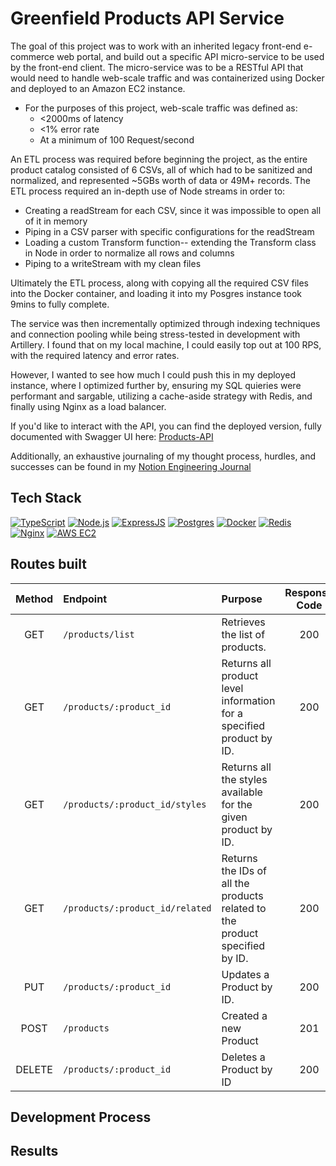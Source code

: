 # Greenfield Products API Service

The goal of this project was to work with an inherited legacy front-end e-commerce web portal, and build out a specific API micro-service to be used by the front-end client. The micro-service was to be a RESTful API that would need to handle web-scale traffic and was containerized using Docker and deployed to an Amazon EC2 instance.

- For the purposes of this project, web-scale traffic was defined as:
  - <2000ms of latency 
  - <1% error rate
  - At a minimum of 100 Request/second 

An ETL process was required before beginning the project, as the entire product catalog consisted of 6 CSVs, all of which had to be sanitized and normalized, and represented ~5GBs worth of data or 49M+ records. The ETL process required an in-depth use of Node streams in order to:
  - Creating a readStream for each CSV, since it was impossible to open all of it in memory
  - Piping in a CSV parser with specific configurations for the readStream
  - Loading a custom Transform function-- extending the Transform class in Node in order to normalize all rows and columns
  - Piping to a writeStream with my clean files

Ultimately the ETL process, along with copying all the required CSV files into the Docker container, and loading it into my Posgres instance took 9mins to fully complete. 

The service was then incrementally optimized through indexing techniques and connection pooling while being stress-tested in development with Artillery. I found that on my local machine, I could easily top out at 100 RPS, with the required latency and error rates.

However, I wanted to see how much I could push this in my deployed instance, where I optimized further by, ensuring my SQL quieries were performant and sargable, utilizing a cache-aside strategy with Redis, and finally using Nginx as a load balancer. 

If you'd like to interact with the API, you can find the deployed version, fully documented with Swagger UI here: [Products-API](http://3.142.12.173/api-docs/#/)

Additionally, an exhaustive journaling of my thought process, hurdles, and successes can be found in my [Notion Engineering Journal](https://gusty-empress-623.notion.site/a54b3d61feb44377a95e01cba3902c83?v=1431d6a03e6b467bb0631d990609a852)

## Tech Stack

[![TypeScript][TypeScript-shield]][TypeScript-url]
[![Node.js][Node-shield]][Node-url]
[![ExpressJS][Express-shield]][Express-url]
[![Postgres][Postgres-shield]][Postgres-url]
[![Docker][Docker-shield]][Docker-url]
[![Redis][Redis-shield]][Redis-url]
[![Nginx][Nginx-shield]][Nginx-url]
[![AWS EC2][AWS-shield]][AWS-url]

## Routes built

| Method | Endpoint | Purpose | Response Code |
| :--:   | :------- | :------ | :-----------: |
| GET | `/products/list` | Retrieves the list of products. | 200 |
| GET | `/products/:product_id` | Returns all product level information for a specified product by ID. | 200 |
| GET | `/products/:product_id/styles` | Returns all the styles available for the given product by ID. | 200 |
| GET | `/products/:product_id/related` | Returns the IDs of all the products related to the product specified by ID. | 200 |
| PUT | `/products/:product_id` | Updates a Product by ID. | 200 |
| POST | `/products` | Created a new Product | 201 |
| DELETE | `/products/:product_id` | Deletes a Product by ID | 200 |

## Development Process

## Results



<!-- MARKDOWN LINKS & IMAGES -->
[TypeScript-shield]: https://img.shields.io/badge/TypeScript-blue?style=for-the-badge&logo=TypeScript&logoColor=white
[TypeScript-url]: https://www.typescriptlang.org/
[Node-shield]: https://img.shields.io/badge/Node.js-43853D?style=for-the-badge&logo=node.js&logoColor=white
[Node-url]: https://nodejs.org/
[Express-shield]: https://img.shields.io/badge/Express.js-000000?style=for-the-badge&logo=express&logoColor=white
[Express-url]: https://expressjs.com/
[Nginx-shield]: https://img.shields.io/badge/nginx-%23009639.svg?style=for-the-badge&logo=nginx&logoColor=white
[Nginx-url]:https://nginx.org/
[Postgres-shield]: https://img.shields.io/badge/Postgresql-0088CC?style=for-the-badge&logo=postgresql&logoColor=white
[Postgres-url]: https://www.postgresql.org/
[Docker-shield]: https://img.shields.io/badge/docker-003f8c?style=for-the-badge&logo=docker&logoColor=white
[Docker-url]: https://www.docker.com/
[Redis-shield]: https://img.shields.io/badge/redis-E50000?style=for-the-badge&logo=redis&logoColor=white
[Redis-url]: https://redis.io/
[AWS-shield]: https://img.shields.io/badge/AWS-%23FF9900.svg?style=for-the-badge&logo=amazon-aws&logoColor=white
[AWS-url]: https://aws.amazon.com/ec2/
